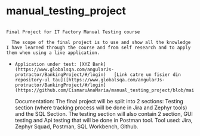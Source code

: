 # manual_testing_project
                                                                          Final Project for IT Factory Manual Testing course

      The scope of the final project is to use and show all the knowledge I have learned through the course and from self research and to apply them when using a live application.
*     Application under test: [XYZ Bank](https://www.globalsqa.com/angularJs-protractor/BankingProject/#/login)   [Link catre un fisier din repository-ul tau]([https://www.globalsqa.com/angularJs-protractor/BankingProject/#/login](https://github.com/CismaruAnaMaria/manual_testing_project/blob/main/Documentatie%20pt%20xyz%20bank.docx))
     Documentation: 
     The final project will be split into 2 sections: Testing section (where tracking process will be done in Jira and Zephyr tools) and the SQL Section. The testing section will also contain  2 section, GUI testing and Api testing that will be done in Postman tool.
     Tool used: Jira, Zephyr Squad, Postman, SQL Workbench, Github.
